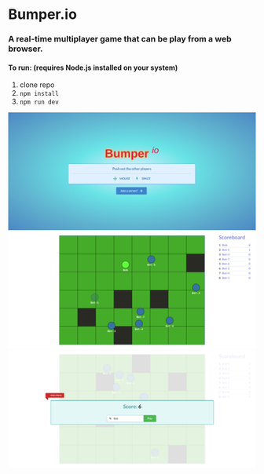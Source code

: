 # Bumper.io

### A real-time multiplayer game that can be play from a web browser.

#### To run: (requires Node.js installed on your system)
1. clone repo
2. <code>npm install</code>
3. <code>npm run dev</code>

![Alt text](/screenshot/homepage.png?raw=true "Homepage")
![Alt text](/screenshot/gameplay.png?raw=true "Gameplay")
![Alt text](/screenshot/menu.png?raw=true "Menu")
